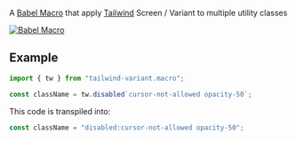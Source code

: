 A [Babel Macro](https://github.com/kentcdodds/babel-plugin-macros) that apply [Tailwind](https://tailwindcss.com/) Screen / Variant to multiple utility classes

[![Babel Macro](https://img.shields.io/badge/babel--macro-%F0%9F%8E%A3-f5da55.svg?style=flat-square)](https://github.com/kentcdodds/babel-plugin-macros)

## Example

```javascript
import { tw } from "tailwind-variant.macro";

const className = tw.disabled`cursor-not-allowed opacity-50`;
```

This code is transpiled into:

```javascript
const className = "disabled:cursor-not-allowed opacity-50";
```
